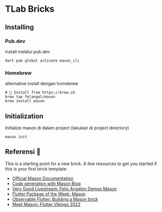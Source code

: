 # TLab Bricks

## Installing
### Pub.dev
install melalui pub.dev
  ```
  dart pub global activate mason_cli
  ```
### Homebrew
alternative install dengan homebrew
```
# 🍺 Install from https://brew.sh
brew tap felangel/mason
brew install mason
```

## Initialization
Initialize mason di dalam project (lakukan di project directory)
  ```
  mason init
  ```

## Referensi 🚀

This is a starting point for a new brick.
A few resources to get you started if this is your first brick template:

- [Official Mason Documentation][2]
- [Code generation with Mason Blog][3]
- [Very Good Livestream: Felix Angelov Demos Mason][4]
- [Flutter Package of the Week: Mason][5]
- [Observable Flutter: Building a Mason brick][6]
- [Meet Mason: Flutter Vikings 2022][7]

[1]: https://github.com/felangel/mason
[2]: https://docs.brickhub.dev
[3]: https://verygood.ventures/blog/code-generation-with-mason
[4]: https://youtu.be/G4PTjA6tpTU
[5]: https://youtu.be/qjA0JFiPMnQ
[6]: https://youtu.be/o8B1EfcUisw
[7]: https://youtu.be/LXhgiF5HiQg